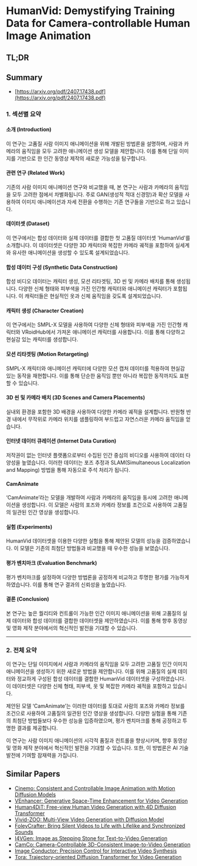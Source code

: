 # HumanVid: Demystifying Training Data for Camera-controllable Human Image Animation
## TL;DR
## Summary
- [https://arxiv.org/pdf/2407.17438.pdf](https://arxiv.org/pdf/2407.17438.pdf)

### 1. 섹션별 요약

#### 소개 (Introduction)
이 연구는 고품질 사람 이미지 애니메이션을 위해 개발된 방법론을 설명하며, 사람과 카메라의 움직임을 모두 고려한 애니메이션 생성 모델을 제안합니다. 이를 통해 단일 이미지를 기반으로 한 인간 동영상 제작의 새로운 가능성을 탐구합니다.

#### 관련 연구 (Related Work)
기존의 사람 이미지 애니메이션 연구와 비교했을 때, 본 연구는 사람과 카메라의 움직임을 모두 고려한 점에서 차별화됩니다. 주로 GAN(생성적 적대 신경망)과 확산 모델을 사용하여 이미지 애니메이션과 자세 전환을 수행하는 기존 연구들을 기반으로 하고 있습니다.

#### 데이터셋 (Dataset)
이 연구에서는 합성 데이터와 실제 데이터를 결합한 첫 고품질 데이터셋 'HumanVid'를 소개합니다. 이 데이터셋은 다양한 3D 캐릭터와 복잡한 카메라 궤적을 포함하여 실세계와 유사한 애니메이션을 생성할 수 있도록 설계되었습니다.

#### 합성 데이터 구성 (Synthetic Data Construction)
합성 비디오 데이터는 캐릭터 생성, 모션 리타겟팅, 3D 씬 및 카메라 배치를 통해 생성됩니다. 다양한 신체 형태와 피부색을 가진 인간형 캐릭터와 애니메이션 캐릭터가 포함됩니다. 이 캐릭터들은 현실적인 옷과 신체 움직임을 갖도록 설계되었습니다.

#### 캐릭터 생성 (Character Creation)
이 연구에서는 SMPL-X 모델을 사용하여 다양한 신체 형태와 피부색을 가진 인간형 캐릭터와 VRoidHub에서 가져온 애니메이션 캐릭터를 사용합니다. 이를 통해 다양하고 현실감 있는 캐릭터를 생성합니다.

#### 모션 리타겟팅 (Motion Retargeting)
SMPL-X 캐릭터와 애니메이션 캐릭터에 다양한 모션 캡처 데이터를 적용하여 현실감 있는 동작을 재현합니다. 이를 통해 단순한 움직임 뿐만 아니라 복잡한 동작까지도 표현할 수 있습니다.

#### 3D 씬 및 카메라 배치 (3D Scenes and Camera Placements)
실내외 환경을 포함한 3D 배경을 사용하여 다양한 카메라 궤적을 설계합니다. 반원형 반경 내에서 무작위로 카메라 위치를 샘플링하여 부드럽고 자연스러운 카메라 움직임을 얻습니다.

#### 인터넷 데이터 큐레이션 (Internet Data Curation)
저작권이 없는 인터넷 플랫폼으로부터 수집된 인간 중심의 비디오를 사용하여 데이터 다양성을 높였습니다. 이러한 데이터는 포즈 추정과 SLAM(Simultaneous Localization and Mapping) 방법을 통해 자동으로 주석 처리가 됩니다.

#### CamAnimate
‘CamAnimate’라는 모델을 개발하여 사람과 카메라의 움직임을 동시에 고려한 애니메이션을 생성합니다. 이 모델은 사람의 포즈와 카메라 정보를 조건으로 사용하여 고품질의 일관된 인간 영상을 생성합니다.

#### 실험 (Experiments)
HumanVid 데이터셋을 이용한 다양한 실험을 통해 제안된 모델의 성능을 검증하였습니다. 이 모델은 기존의 최첨단 방법들과 비교했을 때 우수한 성능을 보였습니다.

#### 평가 벤치마크 (Evaluation Benchmark)
평가 벤치마크를 설정하여 다양한 방법론을 공정하게 비교하고 투명한 평가를 가능하게 하였습니다. 이를 통해 연구 결과의 신뢰성을 높였습니다.

#### 결론 (Conclusion)
본 연구는 높은 퀄리티와 컨트롤이 가능한 인간 이미지 애니메이션을 위해 고품질의 실제 데이터와 합성 데이터를 결합한 데이터셋을 제안하였습니다. 이를 통해 향후 동영상 및 영화 제작 분야에서의 혁신적인 발전을 기대할 수 있습니다.

---

### 2. 전체 요약
이 연구는 단일 이미지에서 사람과 카메라의 움직임을 모두 고려한 고품질 인간 이미지 애니메이션을 생성하기 위한 새로운 방법을 제안합니다. 이를 위해 고품질의 실제 데이터와 정교하게 구성된 합성 데이터를 결합한 HumanVid 데이터셋을 구성하였습니다. 이 데이터셋은 다양한 신체 형태, 피부색, 옷 및 복잡한 카메라 궤적을 포함하고 있습니다.

제안된 모델 ‘CamAnimate’는 이러한 데이터를 토대로 사람의 포즈와 카메라 정보를 조건으로 사용하여 고품질의 일관된 인간 영상을 생성합니다. 다양한 실험을 통해 기존의 최첨단 방법들보다 우수한 성능을 입증하였으며, 평가 벤치마크를 통해 공정하고 투명한 결과를 제공합니다.

이 연구는 사람 이미지 애니메이션의 시각적 품질과 컨트롤을 향상시키며, 향후 동영상 및 영화 제작 분야에서 혁신적인 발전을 기대할 수 있습니다. 또한, 이 방법론은 AI 기술 발전에 기여할 잠재력을 가집니다.

## Similar Papers
- [Cinemo: Consistent and Controllable Image Animation with Motion Diffusion Models](2407.15642.md)
- [VEnhancer: Generative Space-Time Enhancement for Video Generation](2407.07667.md)
- [Human4DiT: Free-view Human Video Generation with 4D Diffusion Transformer](2405.17405.md)
- [Vivid-ZOO: Multi-View Video Generation with Diffusion Model](2406.08659.md)
- [FoleyCrafter: Bring Silent Videos to Life with Lifelike and Synchronized Sounds](2407.01494.md)
- [I4VGen: Image as Stepping Stone for Text-to-Video Generation](2406.02230.md)
- [CamCo: Camera-Controllable 3D-Consistent Image-to-Video Generation](2406.02509.md)
- [Image Conductor: Precision Control for Interactive Video Synthesis](2406.15339.md)
- [Tora: Trajectory-oriented Diffusion Transformer for Video Generation](2407.21705.md)

